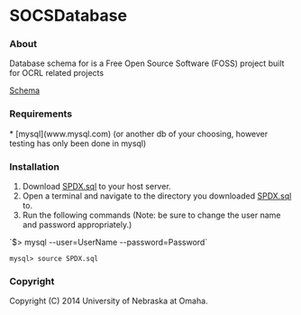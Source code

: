 SOCSDatabase
========

<h3>About</h3>
Database schema for is a Free Open Source Software (FOSS) project built for OCRL related projects

<a href="https://github.com/socs-tools/SOCSDatabase/Schema.md">Schema</a>

<h3>Requirements</h3>
* [mysql](www.mysql.com) (or another db of your choosing, however testing has only been done in mysql)




<h3>Installation</h3>
<ol>
  <li>Download <a href="https://github.com/socs-tools/SOCSDatabase/SPDX.sql">SPDX.sql</a> to your host server.</li>
  <li>Open a terminal and navigate to the directory you downloaded <a href="https://github.com/socs-tools/SOCSDatabase/SPDX.sql">SPDX.sql</a> to.</li>
  <li>Run the following commands (Note: be sure to change the user name and password appropriately.)</li>
</ol>
`$> mysql --user=UserName --password=Password`

`mysql> source SPDX.sql`

<h3>Copyright</h3>
Copyright (C) 2014 University of Nebraska at Omaha.
